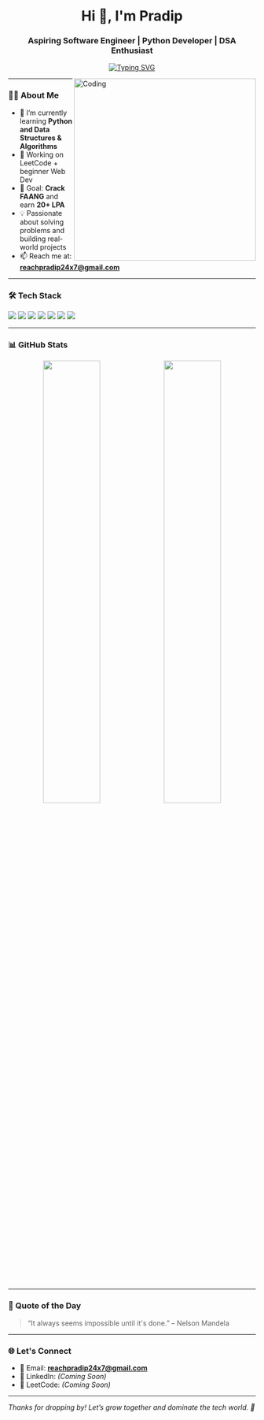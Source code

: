 <h1 align="center">Hi 👋, I'm Pradip</h1>
<h3 align="center">Aspiring Software Engineer | Python Developer | DSA Enthusiast</h3>

<p align="center">
  <a href="https://github.com/Pradip-x">
    <img src="https://readme-typing-svg.demolab.com?font=Fira+Code&weight=600&pause=1000&color=00F7FF&center=true&vCenter=true&width=440&lines=Welcome+to+my+GitHub!;Python+%7C+DSA+%7C+Web+Dev+Learner;Let's+crack+FAANG+%F0%9F%9A%80" alt="Typing SVG" />
  </a>
</p>

<img align="right" alt="Coding" width="370" src="https://cdn.dribbble.com/users/1162077/screenshots/3848914/programmer.gif" />

---

### 👨‍💻 About Me

- 🔭 I’m currently learning **Python and Data Structures & Algorithms**
- 🌱 Working on LeetCode + beginner Web Dev
- 🎯 Goal: **Crack FAANG** and earn **20+ LPA**
- 💡 Passionate about solving problems and building real-world projects
- 📫 Reach me at: **reachpradip24x7@gmail.com**

---

### 🛠️ Tech Stack

<p align="left">
  <img src="https://img.shields.io/badge/Python-FFD43B?style=for-the-badge&logo=python&logoColor=darkgreen" />
  <img src="https://img.shields.io/badge/C++-00599C?style=for-the-badge&logo=c%2B%2B&logoColor=white" />
  <img src="https://img.shields.io/badge/DSA-%23000000?style=for-the-badge&logo=leetcode&logoColor=yellow" />
  <img src="https://img.shields.io/badge/Git-F05032?style=for-the-badge&logo=git&logoColor=white" />
  <img src="https://img.shields.io/badge/GitHub-181717?style=for-the-badge&logo=github&logoColor=white" />
  <img src="https://img.shields.io/badge/HTML-E34F26?style=for-the-badge&logo=html5&logoColor=white" />
  <img src="https://img.shields.io/badge/CSS-1572B6?style=for-the-badge&logo=css3&logoColor=white" />
</p>

---

### 📊 GitHub Stats

<p align="center">
  <img width="48%" src="https://github-readme-stats.vercel.app/api?username=Pradip-x&show_icons=true&theme=tokyonight" />
  <img width="48%" src="https://github-readme-streak-stats.herokuapp.com/?user=Pradip-x&theme=tokyonight" />
</p>

---

### 💬 Quote of the Day

> “It always seems impossible until it's done.” – Nelson Mandela

---

### 🌐 Let's Connect

- 📧 Email: **reachpradip24x7@gmail.com**
- 🔗 LinkedIn: *(Coming Soon)*
- 🧠 LeetCode: *(Coming Soon)*

---

_Thanks for dropping by! Let’s grow together and dominate the tech world. 🚀_
